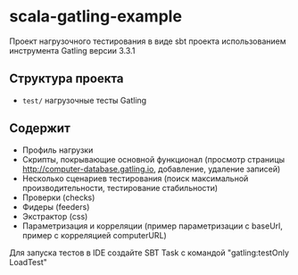 # scala-gatling-example

Проект нагрузочного тестирования в виде sbt проекта   использованием инструмента Gatling версии 3.3.1

## Структура проекта

- `test/` нагрузочные тесты Gatling

## Содержит
- Профиль нагрузки
- Скрипты, покрывающие основной функционал (просмотр страницы http://computer-database.gatling.io, добавление, удаление записей)
- Несколько сценариев тестирования (поиск максимальной производительности, тестирование стабильности)
- Проверки (checks)
- Фидеры (feeders)
- Экстрактор (css)
- Параметризация и корреляции (пример параметризации с baseUrl, пример с корреляцией computerURL)

Для запуска тестов в IDE создайте SBT Task с командой "gatling:testOnly LoadTest"
